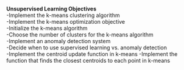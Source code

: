**Unsupervised Learning Objectives** </br>
-Implement the k-means clustering algorithm </br>
-Implement the k-means optimization objective </br>
-Initialize the k-means algorithm</br>
-Choose the number of clusters for the k-means algorithm</br>
-Implement an anomaly detection system</br>
-Decide when to use supervised learning vs. anomaly detection</br>
-Implement the centroid update function in k-means
-Implement the function that finds the closest centroids to each point in k-means</br>
